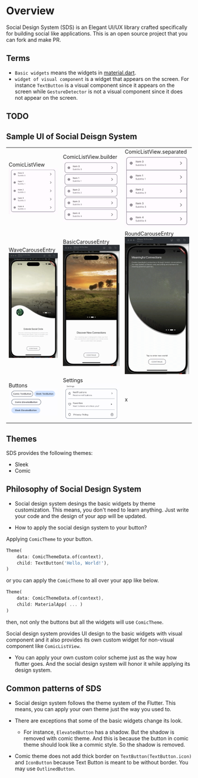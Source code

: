 # Overview

Social Design System (SDS) is an Elegant UI/UX library crafted specifically for building social like applications. This is an open source project that you can fork and make PR.

## Terms

- `Basic widgets` means the widgets in [material.dart](https://github.com/flutter/flutter/blob/master/packages/flutter/lib/material.dart).
- `widget of visual component` is a widget that appears on the screen. For instance `TextButton` is a visual component since it appears on the screen while `GestureDetector` is not a visual component since it does not appear on the screen.


## TODO

## Sample UI of Social Deisgn System

<!-- prettier-ignore -->
|      |           |         |
| -------------------------- | --------------------- | --------------------------- |
| ComicListView![ComicListView](./images/comic_list_view.jpg) | ComicListView.builder ![ComicListView.builder](./images/comic_list_view_builder.jpg) | ComicListView.separated ![ComicListView.separated](./images/comic_list_view_separated.jpg) |
|WaveCarouseEntry ![WaveCarouseEntry](./images/wave_carousel_entry.gif)|BasicCarouseEntry ![BasicCarouseEntry](./images/basic_carousel_entry.gif)|RoundCarouseEntry ![RoundCarouseEntry](./images/round_carousel_entry.gif)|
| Buttons ![Buttons](./images/buttons.jpg) |Settings ![Settings](./images/settings.jpg) | x |

## Themes

SDS provides the following themes:

- Sleek
- Comic



## Philosophy of Social Design System

- Social design system desings the basic widgets by theme customization. This means, you don't need to learn anything. Just write your code and the design of your app will be updated.

- How to apply the social design system to your button?

Applying `ComicTheme` to your button.

```dart
Theme(
    data: ComicThemeData.of(context),
    child: TextButton('Hello, World!'),
)
```

or you can apply the `ComicTheme` to all over your app like below.

```dart
Theme(
    data: ComicThemeData.of(context),
    child: MaterialApp( ... )
)
```

then, not only the buttons but all the widgets will use `ComicTheme`.

Social design system provides UI design to the basic widgets with visual component and it also provides its own custom widget for non-visual component like `ComicListView`.

- You can apply your own custom color scheme just as the way how flutter goes. And the social design system will honor it while applying its design system.



## Common patterns of SDS


- Social design system follows the theme system of the Flutter. This means, you can apply your own theme just the way you used to.

- There are exceptions that some of the basic widgets change its look.
    - For instance, `ElevatedButton` has a shadow. But the shadow is removed with comic theme. And this is because the button in comic theme should look like a commic style. So the shadow is removed.

- Comic theme does not add thick border on `TextButton(TextButton.icon)` and `IconButton` because Text Button is meant to be without border. You may use `OutlinedButton`.



